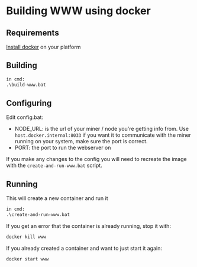 # Building WWW using docker

## Requirements
[Install docker](https://docs.docker.com/engine/install/) on your platform


## Building
```cmd
in cmd:
.\build-www.bat
```


## Configuring
Edit config.bat:
- NODE_URL: is the url of your miner / node you're getting info from. Use `host.docker.internal:8033` if you want it to communicate with the miner running on your system, make sure the port is correct.
- PORT: the port to run the webserver on

If you make any changes to the config you will need to recreate the image with the `create-and-run-www.bat` script.


## Running
This will create a new container and run it
```cmd
in cmd:
.\create-and-run-www.bat
```
If you get an error that the container is already running, stop it with:
```cmd
docker kill www
```
If you already created a container and want to just start it again:
```cmd
docker start www
```